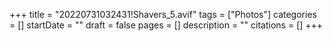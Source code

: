 +++
title = "20220731032431!Shavers_5.avif"
tags = ["Photos"]
categories = []
startDate = ""
draft = false
pages = []
description = ""
citations = []
+++
